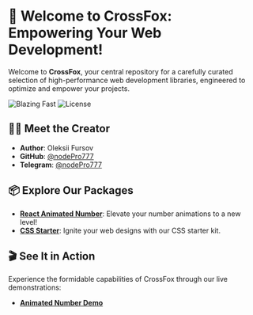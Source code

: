 # 🚀 Welcome to CrossFox: Empowering Your Web Development!

Welcome to **CrossFox**, your central repository for a carefully curated selection of high-performance web development libraries, engineered to optimize and empower your projects.

![Blazing Fast](https://badgen.now.sh/badge/speed/blazing%20%F0%9F%94%A5/green)
![License](https://badgen.now.sh/badge/license/Apache-2.0)

## 🧑‍💻 Meet the Creator

- **Author**: Oleksii Fursov
- **GitHub**: [@nodePro777](https://github.com/nodePro777)
- **Telegram**: [@nodePro777](https://t.me/nodePro777)

## 📦 Explore Our Packages

- [**React Animated Number**](https://github.com/OleksiiFursov/crossfox-front/tree/master/package/react/animated-number): Elevate your number animations to a new level!
- [**CSS Starter**](https://github.com/OleksiiFursov/crossfox-front/tree/master/package/css/start): Ignite your web designs with our CSS starter kit.

## 🎬 See It in Action

Experience the formidable capabilities of CrossFox through our live demonstrations:

- [**Animated Number Demo**](https://oleksiifursov.github.io/crossfox-front/build/#/component-animated-number)
